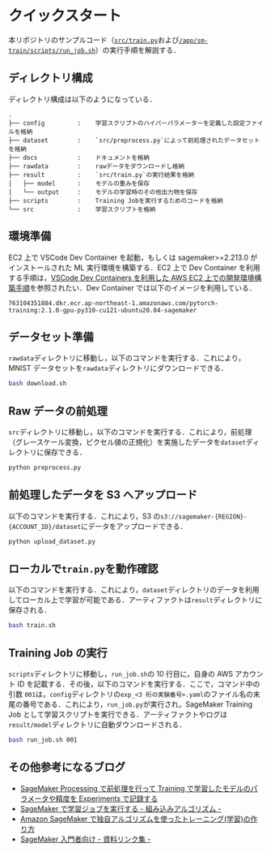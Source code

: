 # クイックスタート

本リポジトリのサンプルコード（[`src/train.py`](https://github.com/Renya-Kujirada/aws-sagemaker-training-job-template/blob/develop/src/train.py)および[`/app/sm-train/scripts/run_job.sh`](https://github.com/Renya-Kujirada/aws-sagemaker-training-job-template/blob/main/scripts/run_job.sh)）の実行手順を解説する．

## ディレクトリ構成

ディレクトリ構成は以下のようになっている．

```
.
├── config         :    学習スクリプトのハイパーパラメーターを定義した設定ファイルを格納
├── dataset        :    `src/preprocess.py`によって前処理されたデータセットを格納
├── docs           :    ドキュメントを格納
├── rawdata        :    rawデータをダウンロードし格納
├── result         :    `src/train.py`の実行結果を格納
│   ├── model      :    モデルの重みを保存
│   └── output     :    モデルの学習時のその他出力物を保存
├── scripts        :    Training Jobを実行するためのコードを格納
└── src            :    学習スクリプトを格納
```

## 環境準備

EC2 上で VSCode Dev Container を起動，もしくは sagemaker>=2.213.0 がインストールされた ML 実行環境を構築する．EC2 上で Dev Container を利用する手順は，[VSCode Dev Containers を利用した AWS EC2 上での開発環境構築手順](https://github.com/Renya-Kujirada/aws-ec2-devkit-vscode)を参照されたい．Dev Container では以下のイメージを利用している．

```
763104351884.dkr.ecr.ap-northeast-1.amazonaws.com/pytorch-training:2.1.0-gpu-py310-cu121-ubuntu20.04-sagemaker
```

## データセット準備

`rawdata`ディレクトリに移動し，以下のコマンドを実行する．これにより，MNIST データセットを`rawdata`ディレクトリにダウンロードできる．

```sh
bash download.sh
```

## Raw データの前処理

`src`ディレクトリに移動し，以下のコマンドを実行する．これにより，前処理（グレースケール変換，ピクセル値の正規化）を実施したデータを`dataset`ディレクトリに保存できる．

```sh
python preprocess.py
```

## 前処理したデータを S3 へアップロード

以下のコマンドを実行する．これにより，S3 の`s3://sagemaker-{REGION}-{ACCOUNT_ID}/dataset`にデータをアップロードできる．

```sh
python upload_dataset.py
```

## ローカルで`train.py`を動作確認

以下のコマンドを実行する．これにより，`dataset`ディレクトリのデータを利用してローカル上で学習が可能である．アーティファクトは`result`ディレクトリに保存される．

```sh
bash train.sh
```

## Training Job の実行

`scripts`ディレクトリに移動し，`run_job.sh`の 10 行目に，自身の AWS アカウント ID を記載する．その後，以下のコマンドを実行する．ここで，コマンド中の引数 `001`は，`config`ディレクトリの`exp_<3 桁の実験番号>.yaml`のファイル名の末尾の番号である．これにより，`run_job.py`が実行され，SageMaker Training Job として学習スクリプトを実行できる．アーティファクトやログは`result/model`ディレクトリに自動ダウンロードされる．

```sh
bash run_job.sh 001
```

## その他参考になるブログ

- [SageMaker Processing で前処理を行って Training で学習したモデルのパラメータや精度を Experiments で記録する](https://www.sambaiz.net/article/442/)
- [SageMaker で学習ジョブを実行する - 組み込みアルゴリズム -](https://nsakki55.hatenablog.com/entry/2022/05/30/235551)
- [Amazon SageMaker で独自アルゴリズムを使ったトレーニング(学習)の作り方](https://qiita.com/shirakiya/items/b43c190958331c9825d3)
- [SageMaker 入門者向け - 資料リンク集 -](https://qiita.com/Roe/items/fecb88176f1d29e99e0b)
